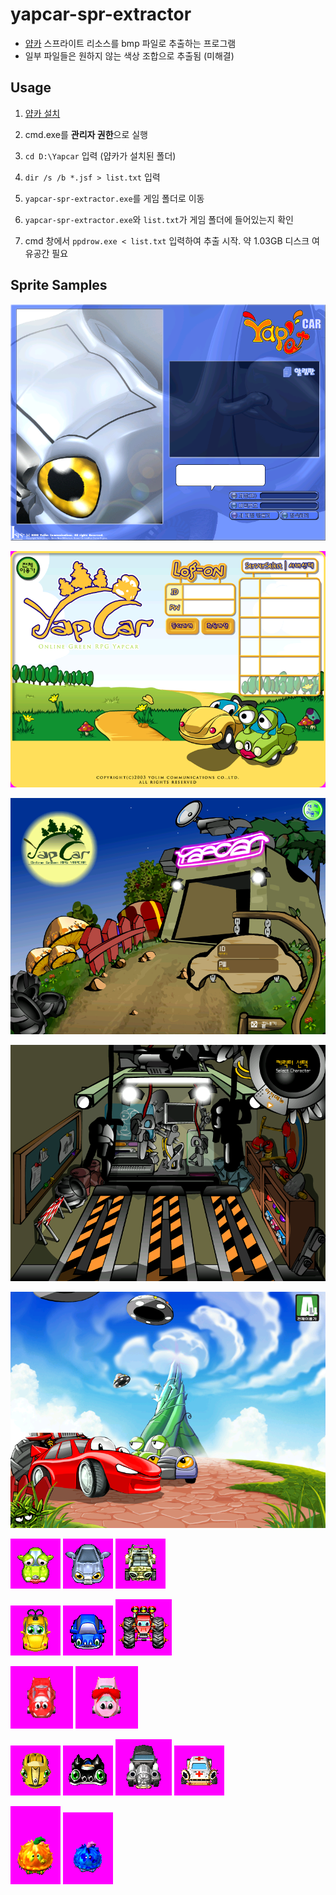 # yapcar-spr-extractor

* [얍카](https://namu.wiki/w/%EC%96%8D%EC%B9%B4) 스프라이트 리소스를 bmp 파일로 추출하는 프로그램
* 일부 파일들은 원하지 않는 색상 조합으로 추출됨 (미해결)

## Usage

1. [얍카 설치](https://github.com/jubin-park/yapcar-spr-extractor/releases/download/v1.0/YapSetup.exe)

2. cmd.exe를 **관리자 권한**으로 실행

3. `cd D:\Yapcar` 입력 (얍카가 설치된 폴더)

4. `dir /s /b *.jsf > list.txt` 입력

5. `yapcar-spr-extractor.exe`를 게임 폴더로 이동

6. `yapcar-spr-extractor.exe`와 `list.txt`가 게임 폴더에 들어있는지 확인

7. cmd 창에서 `ppdrow.exe < list.txt` 입력하여 추출 시작. 약 1.03GB 디스크 여유공간 필요

## Sprite Samples

![images/login.bmp](images/login.bmp)

![images/bg.bmp](images/bg.bmp)

![images/LOGIN1.bmp](images/LOGIN1.bmp)

![images/CSEL.bmp](images/CSEL.bmp)

![images/login_bg.bmp](images/login_bg.bmp)

![images/ND.gif](images/ND.gif)
![images/BD.gif](images/BD.gif)
![images/GD.gif](images/GD.gif)

![images/TD.gif](images/TD.gif)
![images/MBD.gif](images/MBD.gif)
![images/MTD.gif](images/MTD.gif)

![images/Ad.gif](images/Ad.gif)
![images/Rd.gif](images/Rd.gif)

![images/CA.gif](images/CA.gif)
![images/BA.gif](images/BA.gif)
![images/RS.gif](images/RS.gif)
![images/ME.gif](images/ME.gif)

![images/ORANGE.gif](images/ORANGE.gif)
![images/BLUE.gif](images/BLUE.gif)